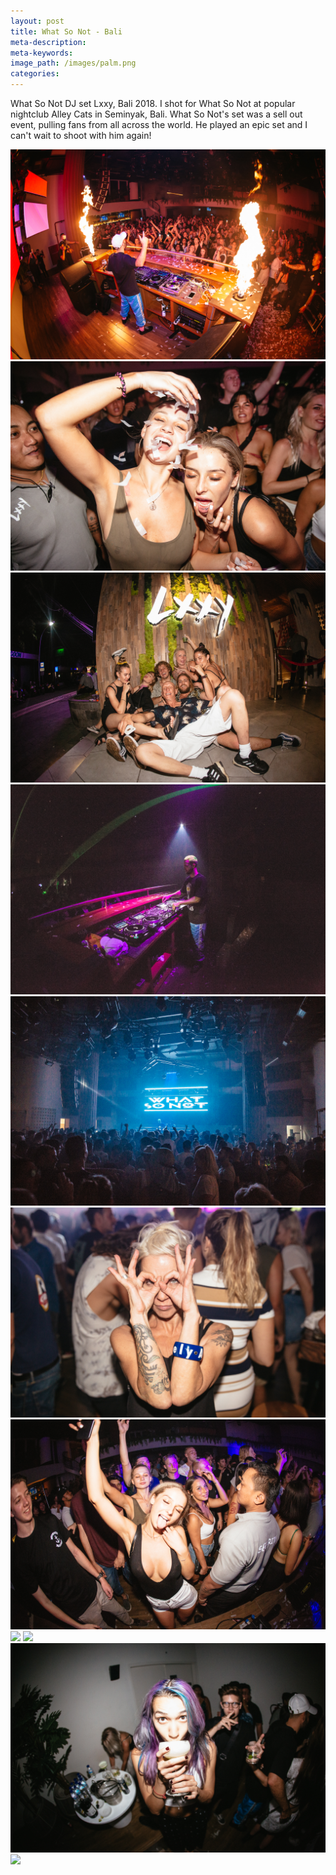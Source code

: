 ```yaml
---
layout: post
title: What So Not - Bali
meta-description:
meta-keywords:
image_path: /images/palm.png
categories:
---
```


What So Not DJ set Lxxy, Bali 2018. I shot for What So Not at popular nightclub Alley Cats in Seminyak, Bali. What So Not's set was a sell out event, pulling fans from all across the world. He played an epic set and I can't wait to shoot with him again!

![](/uploads/-y4a2098.jpg) ![](/uploads/-y4a2178.jpg) ![](/uploads/-y4a2556.jpg) ![](/uploads/-y4a2290.jpg) ![](/uploads/-y4a2238.jpg) ![](/uploads/-y4a2235.jpg) ![](/uploads/-y4a2406.jpg) ![](blob:https://app.cloudcannon.com/dfb7eb4f-f2fe-4441-a6d8-46a462d7b0da) ![](blob:https://app.cloudcannon.com/d63fda96-acfd-4093-8276-a7c3413b0c67) ![](/uploads/-y4a2449.jpg) ![](blob:https://app.cloudcannon.com/6a033cc8-0ed5-43a6-979d-2b4a9f399b23)